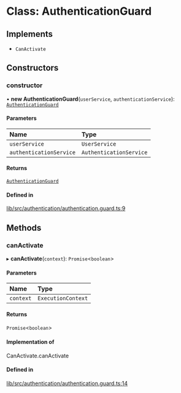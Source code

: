 # Class: AuthenticationGuard

## Implements

- `CanActivate`

## Constructors

### constructor

• **new AuthenticationGuard**(`userService`, `authenticationService`): [`AuthenticationGuard`](AuthenticationGuard.md)

#### Parameters

| Name | Type |
| :------ | :------ |
| `userService` | `UserService` |
| `authenticationService` | `AuthenticationService` |

#### Returns

[`AuthenticationGuard`](AuthenticationGuard.md)

#### Defined in

[lib/src/authentication/authentication.guard.ts:9](https://github.com/joonashak/nestjs-clone-bay/blob/3e50c73/lib/src/authentication/authentication.guard.ts#L9)

## Methods

### canActivate

▸ **canActivate**(`context`): `Promise`\<`boolean`\>

#### Parameters

| Name | Type |
| :------ | :------ |
| `context` | `ExecutionContext` |

#### Returns

`Promise`\<`boolean`\>

#### Implementation of

CanActivate.canActivate

#### Defined in

[lib/src/authentication/authentication.guard.ts:14](https://github.com/joonashak/nestjs-clone-bay/blob/3e50c73/lib/src/authentication/authentication.guard.ts#L14)
